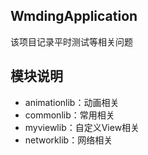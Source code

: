## WmdingApplication
该项目记录平时测试等相关问题

## 模块说明
- animationlib：动画相关
- commonlib：常用相关
- myviewlib：自定义View相关
- networklib：网络相关